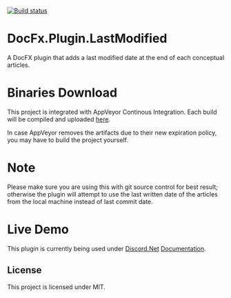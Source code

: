 [![Build status](https://ci.appveyor.com/api/projects/status/i58vkd8h4hiy6vhv?svg=true)](https://ci.appveyor.com/project/Still/docfx-plugin-lastmodified)

# DocFx.Plugin.LastModified
A DocFX plugin that adds a last modified date at the end of each conceptual articles.

# Binaries Download
This project is integrated with AppVeyor Continous Integration. Each build will be compiled and uploaded [here](https://ci.appveyor.com/project/Still/docfx-plugin-lastmodified/build/artifacts).

In case AppVeyor removes the artifacts due to their new expiration policy, you may have to build the project yourself.

# Note
Please make sure you are using this with git source control for best result; otherwise the plugin will attempt to use the last written date of the articles from the local machine instead of last commit date.

# Live Demo
This plugin is currently being used under [Discord.Net](https://github.com/RogueException/Discord.Net) [Documentation](https://docs.stillu.cc/).

## License

This project is licensed under MIT.
